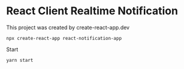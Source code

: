 # React Client Realtime Notification

This project was created by create-react-app.dev

```shell
npx create-react-app react-notification-app
```

Start

```shell
yarn start
```


